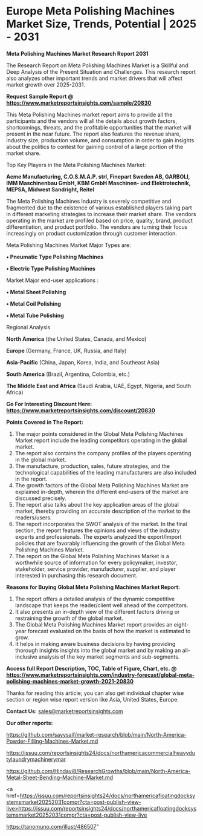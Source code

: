 # Europe Meta Polishing Machines Market Size, Trends, Potential | 2025 - 2031

<strong>Meta Polishing Machines Market Research Report 2031</strong>

The Research Report on Meta Polishing Machines Market is a Skillful and Deep Analysis of the Present Situation and Challenges. This research report also analyzes other important trends and market drivers that will affect market growth over 2025-2031.

<strong>Request Sample Report @ <a href=https://www.marketreportsinsights.com/sample/20830>https://www.marketreportsinsights.com/sample/20830</a></strong>

This Meta Polishing Machines market report aims to provide all the participants and the vendors will all the details about growth factors, shortcomings, threats, and the profitable opportunities that the market will present in the near future. The report also features the revenue share, industry size, production volume, and consumption in order to gain insights about the politics to contest for gaining control of a large portion of the market share.

Top Key Players in the Meta Polishing Machines Market:

<strong>Acme Manufacturing, C.O.S.M.A.P. strl, Finepart Sweden AB, GARBOLI, IMM Maschinenbau GmbH, KBM GmbH Maschinen- und Elektrotechnik, MEPSA, Midwest Sandright, Reitel</strong>

The Meta Polishing Machines Industry is severely competitive and fragmented due to the existence of various established players taking part in different marketing strategies to increase their market share. The vendors operating in the market are profiled based on price, quality, brand, product differentiation, and product portfolio. The vendors are turning their focus increasingly on product customization through customer interaction.

Meta Polishing Machines Market Major Types are:

<strong>• Pneumatic Type Polishing Machines

• Electric Type Polishing Machines</strong>

Market Major end-user applications :

<strong>• Metal Sheet Polishing

• Metal Coil Polishing

• Metal Tube Polishing</strong>

Regional Analysis

</u><strong><b>North America</b></strong> (the United States, Canada, and Mexico)

<strong><b>Europe </b></strong>(Germany, France, UK, Russia, and Italy)

<strong><b>Asia-Pacific</b></strong> (China, Japan, Korea, India, and Southeast Asia)

<strong><b>South America</b></strong> (Brazil, Argentina, Colombia, etc.)

<strong><b>The Middle East and Africa</b></strong> (Saudi Arabia, UAE, Egypt, Nigeria, and South Africa)

<strong>Go For Interesting Discount Here: <a href=https://www.marketreportsinsights.com/discount/20830>https://www.marketreportsinsights.com/discount/20830</a></strong>

<strong>Points Covered in The Report:</strong>
<ol>
  <li>The major points considered in the Global Meta Polishing Machines Market report include the leading competitors operating in the global market.</li>
  <li>The report also contains the company profiles of the players operating in the global market.</li>
  <li>The manufacture, production, sales, future strategies, and the technological capabilities of the leading manufacturers are also included in the report.</li>
  <li>The growth factors of the Global Meta Polishing Machines Market are explained in-depth, wherein the different end-users of the market are discussed precisely.</li>
  <li>The report also talks about the key application areas of the global market, thereby providing an accurate description of the market to the readers/users.</li>
  <li>The report incorporates the SWOT analysis of the market. In the final section, the report features the opinions and views of the industry experts and professionals. The experts analyzed the export/import policies that are favorably influencing the growth of the Global Meta Polishing Machines Market.</li>
  <li>The report on the Global Meta Polishing Machines Market is a worthwhile source of information for every policymaker, investor, stakeholder, service provider, manufacturer, supplier, and player interested in purchasing this research document.</li>
</ol>
<strong>Reasons for Buying Global Meta Polishing Machines Market Report:</strong>

<ol>
  <li>The report offers a detailed analysis of the dynamic competitive landscape that keeps the reader/client well ahead of the competitors.</li>
  <li>It also presents an in-depth view of the different factors driving or restraining the growth of the global market.</li>
  <li>The Global Meta Polishing Machines Market report provides an eight-year forecast evaluated on the basis of how the market is estimated to grow.</li>
  <li>It helps in making aware business decisions by having providing thorough insights insights into the global market and by making an all-inclusive analysis of the key market segments and sub-segments.</li>
</ol>
<strong>Access full Report Description, TOC, Table of Figure, Chart, etc. @ <a href=https://www.marketreportsinsights.com/industry-forecast/global-meta-polishing-machines-market-growth-2021-20830>https://www.marketreportsinsights.com/industry-forecast/global-meta-polishing-machines-market-growth-2021-20830</a></strong>


Thanks for reading this article; you can also get individual chapter wise section or region wise report version like Asia, United States, Europe.

<strong>Contact Us:</strong>
sales@marketreportsinsights.com

<strong>Our other reports:</strong>

<a href=https://github.com/sayysaif/market-research/blob/main/North-America-Powder-Filling-Machines-Market.md>https://github.com/sayysaif/market-research/blob/main/North-America-Powder-Filling-Machines-Market.md</a>

<a href=https://issuu.com/reportsinsights24/docs/northamericacommercialheavydutylaundrymachinerymar>https://issuu.com/reportsinsights24/docs/northamericacommercialheavydutylaundrymachinerymar</a>

<a href=https://github.com/Hindavi8/ResearchGrowths/blob/main/North-America-Metal-Sheet-Bending-Machine-Market.md>https://github.com/Hindavi8/ResearchGrowths/blob/main/North-America-Metal-Sheet-Bending-Machine-Market.md</a>

<a href=https://issuu.com/reportsinsights24/docs/northamericafloatingdocksystemsmarket20252031compr?cta=post-publish-view-live>https://issuu.com/reportsinsights24/docs/northamericafloatingdocksystemsmarket20252031compr?cta=post-publish-view-live</a>

<a href=https://tanomuno.com/illust/486507>https://tanomuno.com/illust/486507</a>"

